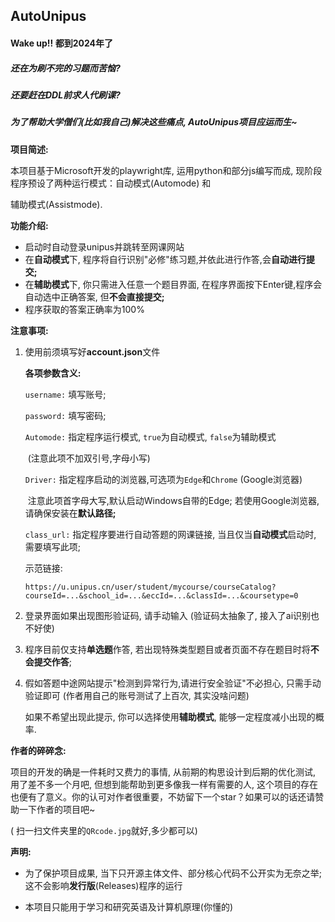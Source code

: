## AutoUnipus

#### Wake up!! 都到2024年了

##### 还在为刷不完的习题而苦恼?

##### 还要赶在DDL前求人代刷课? 

##### 为了帮助大学僧们(比如我自己)解决这些痛点, AutoUnipus项目应运而生~

**项目简述:**

本项目基于Microsoft开发的playwright库, 运用python和部分js编写而成, 现阶段程序预设了两种运行模式：自动模式(Automode) 和 

辅助模式(Assistmode).

**功能介绍:**

- 启动时自动登录unipus并跳转至网课网站
- 在**自动模式**下, 程序将自行识别"必修"练习题,并依此进行作答,会**自动进行提交;**
- 在**辅助模式**下, 你只需进入任意一个题目界面, 在程序界面按下Enter键,程序会自动选中正确答案, 但**不会直接提交;**
- 程序获取的答案正确率为100%

**注意事项:**

1. 使用前须填写好**account.json**文件

   **各项参数含义:**

   `username:`	填写账号;

   `password:`	填写密码;

   `Automode:`	指定程序运行模式, `true`为自动模式, `false`为辅助模式

   ​						(注意此项不加双引号,字母小写)

   `Driver:`		指定程序启动的浏览器,可选项为`Edge`和`Chrome` (Google浏览器)

   ​						注意此项首字母大写,默认启动Windows自带的Edge; 若使用Google浏览器, 请确保安装在**默认路径;**

   `class_url:`	指定程序要进行自动答题的网课链接, 当且仅当**自动模式**启动时, 需要填写此项;

   示范链接:

   ```
   https://u.unipus.cn/user/student/mycourse/courseCatalog?courseId=...&school_id=...&eccId=...&classId=...&coursetype=0
   ```

2. 登录界面如果出现图形验证码, 请手动输入 (验证码太抽象了, 接入了ai识别也不好使)

3. 程序目前仅支持**单选题**作答, 若出现特殊类型题目或者页面不存在题目时将**不会提交作答**;

4. 假如答题中途网站提示"检测到异常行为,请进行安全验证"不必担心, 只需手动验证即可 (作者用自己的账号测试了上百次, 其实没啥问题) 

   如果不希望出现此提示, 你可以选择使用**辅助模式**, 能够一定程度减小出现的概率.

**作者的碎碎念:**

项目的开发的确是一件耗时又费力的事情, 从前期的构思设计到后期的优化测试, 用了差不多一个月吧, 但想到能帮助到更多像我一样有需要的人, 这个项目的存在也便有了意义。你的认可对作者很重要，不妨留下一个star？如果可以的话还请赞助一下作者的项目吧~

 ( 扫一扫文件夹里的`QRcode.jpg`就好,多少都可以)

**声明:**

- 为了保护项目成果, 当下只开源主体文件、部分核心代码不公开实为无奈之举; 这不会影响**发行版**(Releases)程序的运行

-  本项目只能用于学习和研究英语及计算机原理(你懂的)



#### 
